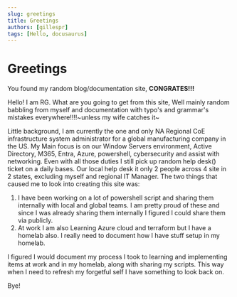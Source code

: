 ```yaml
---
slug: greetings
title: Greetings
authors: [gillespr]
tags: [Hello, docusaurus]
---
```


# Greetings
You found my random blog/documentation site, **CONGRATES!!!**

<!-- truncate -->
Hello! I am RG. What are you going to get from this site, Well mainly random babbling from myself and documentation with typo's and grammar's mistakes everywhere!!!!~unless my wife catches it~

Little background, I am currently the one and only NA Regional CoE infrastructure system administrator for a global manufacturing company in the US. My Main focus is on our Window Servers environment, Active Directory, M365, Entra, Azure, powershell, cybersecurity and assist with networking. Even with all those duties I still pick up random help desk() ticket on a daily bases. Our local help desk it only 2 people across 4 site in 2 states, excluding myself and regional IT Manager. The two things that caused me to look into creating this site was:

1. I have been working on a lot of powershell script and sharing them internally with local and global teams. I am pretty proud of these and since I was already sharing them internally I figured I could share them via publicly.
1. At work I am also Learning Azure cloud and terraform but I have a homelab also. I really need to document how I have stuff setup in my homelab. 

I figured I would document my process I took to learning and implementing items at work and in my homelab, along with sharing my scripts. This way when I need to refresh my forgetful self I have something to look back on. 

Bye!
